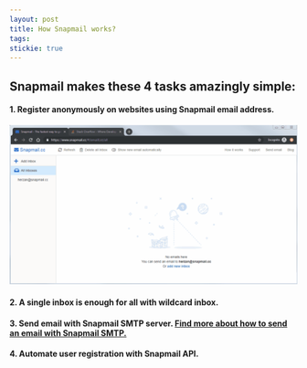 ```yaml
---
layout: post
title: How Snapmail works?
tags: 
stickie: true
---
```


## Snapmail makes these 4 tasks amazingly simple:

#### 1. Register anonymously on websites using Snapmail email address.
![Register anonymously](/assets/post_resource/snapmail.gif)

#### 2. A single inbox is enough for all with wildcard inbox.

#### 3. Send email with Snapmail SMTP server. <a target='_blank' href="https://blog.snapmail.cc/2019/11/30/snapmail-smtp.html">Find more about how to send an email with Snapmail SMTP.</a>

#### 4. Automate user registration with Snapmail API.